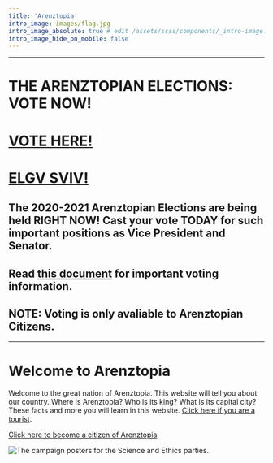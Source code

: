 ```yaml
---
title: 'Arenztopia'
intro_image: images/flag.jpg
intro_image_absolute: true # edit /assets/scss/components/_intro-image.scss for full control
intro_image_hide_on_mobile: false
---
```


----------
# THE ARENZTOPIAN ELECTIONS: VOTE NOW!
# [VOTE HERE!](https://docs.google.com/forms/d/e/1FAIpQLScw5cuwjcrW1CdwWcQIXAldPVjksigzs9m5U8HaWnqNXUprIw/viewform)
# [ELGV SVIV!](https://docs.google.com/forms/d/e/1FAIpQLSfXjF1wDB2S2BTGEgd3noxLTdGKfo5AF9O5esaGevlC0wprhQ/viewform)
## The 2020-2021 Arenztopian Elections are being held RIGHT NOW! Cast your vote TODAY for such important positions as Vice President and Senator.
## Read [this document](https://docs.google.com/document/d/e/2PACX-1vTfzeXcfyjm8i6Eqp0PGrXVm6KuAeUDdDcpe4R--Lf93lrdTl-RqqeUvk8CHXKFpqQ0pPmgTU1MRZ_s/pub) for important voting information.
## NOTE: Voting is only avaliable to Arenztopian Citizens.
----------

# Welcome to Arenztopia

Welcome to the great nation of Arenztopia. This website will tell you about our country. Where is Arenztopia? Who is its king? What is its capital city? These facts and more you will learn in this website. [Click here if you are a tourist](/tourism/).

[Click here to become a citizen of Arenztopia](https://forms.gle/qpPD6GfMb2dE3Y9P9)

![The campaign posters for the Science and Ethics parties.](¯\_(ツ)_/¯.jpg)


